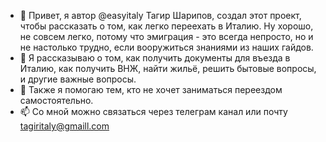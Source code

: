- 👋 Привет, я автор @easyitaly Тагир Шарипов, создал этот проект, чтобы рассказать о том, как легко переехать в Италию. Ну хорошо, не совсем легко, потому что эмиграция - это всегда непросто, но и не настолько трудно, если вооружиться знаниями из наших гайдов.
- 👀 Я рассказываю о том, как получить документы для въезда в Италию, как получить ВНЖ, найти жильё, решить бытовые вопросы, и другие важные вопросы.
- 🛟 Также я помогаю тем, кто не хочет заниматься переездом самостоятельно.
- 📫 Со мной можно связаться через телеграм канал или почту tagiritaly@gmaill.com

<!---
easyitaly/easyitaly is a ✨ special ✨ repository because its `README.md` (this file) appears on your GitHub profile.
You can click the Preview link to take a look at your changes.
--->
